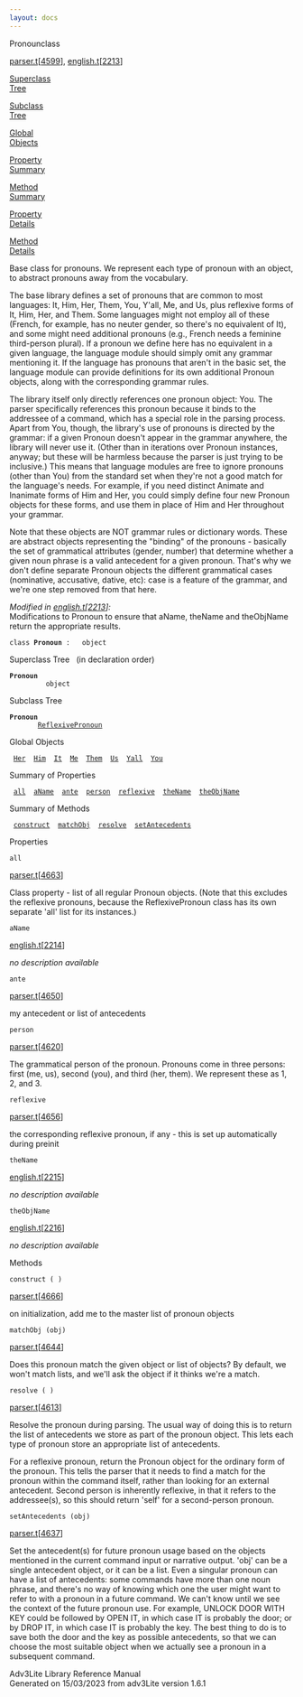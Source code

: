 ```yaml
---
layout: docs
---
```

<span class="title">Pronoun</span><span class="type">class</span>

[parser.t](../file/parser.t.html)\[[4599](../source/parser.t.html#4599)\],
[english.t](../file/english.t.html)\[[2213](../source/english.t.html#2213)\]

[Superclass  
Tree](#_SuperClassTree_)

[Subclass  
Tree](#_SubClassTree_)

[Global  
Objects](#_ObjectSummary_)

[Property  
Summary](#_PropSummary_)

[Method  
Summary](#_MethodSummary_)

[Property  
Details](#_Properties_)

[Method  
Details](#_Methods_)

<div class="fdesc">

Base class for pronouns. We represent each type of pronoun with an
object, to abstract pronouns away from the vocabulary.

The base library defines a set of pronouns that are common to most
languages: It, Him, Her, Them, You, Y'all, Me, and Us, plus reflexive
forms of It, Him, Her, and Them. Some languages might not employ all of
these (French, for example, has no neuter gender, so there's no
equivalent of It), and some might need additional pronouns (e.g., French
needs a feminine third-person plural). If a pronoun we define here has
no equivalent in a given language, the language module should simply
omit any grammar mentioning it. If the language has pronouns that aren't
in the basic set, the language module can provide definitions for its
own additional Pronoun objects, along with the corresponding grammar
rules.

The library itself only directly references one pronoun object: You. The
parser specifically references this pronoun because it binds to the
addressee of a command, which has a special role in the parsing process.
Apart from You, though, the library's use of pronouns is directed by the
grammar: if a given Pronoun doesn't appear in the grammar anywhere, the
library will never use it. (Other than in iterations over Pronoun
instances, anyway; but these will be harmless because the parser is just
trying to be inclusive.) This means that language modules are free to
ignore pronouns (other than You) from the standard set when they're not
a good match for the language's needs. For example, if you need distinct
Animate and Inanimate forms of Him and Her, you could simply define four
new Pronoun objects for these forms, and use them in place of Him and
Her throughout your grammar.

Note that these objects are NOT grammar rules or dictionary words. These
are abstract objects representing the "binding" of the pronouns -
basically the set of grammatical attributes (gender, number) that
determine whether a given noun phrase is a valid antecedent for a given
pronoun. That's why we don't define separate Pronoun objects the
different grammatical cases (nominative, accusative, dative, etc): case
is a feature of the grammar, and we're one step removed from that here.

*Modified in
[english.t](../file/english.t.html)\[[2213](../source/english.t.html#2213)\]:*  
Modifications to Pronoun to ensure that aName, theName and theObjName
return the appropriate results.

`class `**`Pronoun`**` :   object`

</div>

<span id="_SuperClassTree_"></span>

<div class="mjhd">

<span class="hdln">Superclass Tree</span>   (in declaration order)

</div>

**`Pronoun`**  
`         object`  
<span id="_SubClassTree_"></span>

<div class="mjhd">

<span class="hdln">Subclass Tree</span>  

</div>

**`Pronoun`**  
`         `[`ReflexivePronoun`](../object/ReflexivePronoun.html)  
<span id="_ObjectSummary_"></span>

<div class="mjhd">

<span class="hdln">Global Objects</span>  

</div>

` `[`Her`](../object/Her.html)`  `[`Him`](../object/Him.html)`  `[`It`](../object/It.html)`  `[`Me`](../object/Me.html)`  `[`Them`](../object/Them.html)`  `[`Us`](../object/Us.html)`  `[`Yall`](../object/Yall.html)`  `[`You`](../object/You.html)`  `
<span id="_PropSummary_"></span>

<div class="mjhd">

<span class="hdln">Summary of Properties</span>  

</div>

` `[`all`](#all)`  `[`aName`](#aName)`  `[`ante`](#ante)`  `[`person`](#person)`  `[`reflexive`](#reflexive)`  `[`theName`](#theName)`  `[`theObjName`](#theObjName)`  `

<span id="_MethodSummary_"></span>

<div class="mjhd">

<span class="hdln">Summary of Methods</span>  

</div>

` `[`construct`](#construct)`  `[`matchObj`](#matchObj)`  `[`resolve`](#resolve)`  `[`setAntecedents`](#setAntecedents)`  `

<span id="_Properties_"></span>

<div class="mjhd">

<span class="hdln">Properties</span>  

</div>

<span id="all"></span>

`all`

[parser.t](../file/parser.t.html)\[[4663](../source/parser.t.html#4663)\]

<div class="desc">

Class property - list of all regular Pronoun objects. (Note that this
excludes the reflexive pronouns, because the ReflexivePronoun class has
its own separate 'all' list for its instances.)

</div>

<span id="aName"></span>

`aName`

[english.t](../file/english.t.html)\[[2214](../source/english.t.html#2214)\]

<div class="desc">

*no description available*

</div>

<span id="ante"></span>

`ante`

[parser.t](../file/parser.t.html)\[[4650](../source/parser.t.html#4650)\]

<div class="desc">

my antecedent or list of antecedents

</div>

<span id="person"></span>

`person`

[parser.t](../file/parser.t.html)\[[4620](../source/parser.t.html#4620)\]

<div class="desc">

The grammatical person of the pronoun. Pronouns come in three persons:
first (me, us), second (you), and third (her, them). We represent these
as 1, 2, and 3.

</div>

<span id="reflexive"></span>

`reflexive`

[parser.t](../file/parser.t.html)\[[4656](../source/parser.t.html#4656)\]

<div class="desc">

the corresponding reflexive pronoun, if any - this is set up
automatically during preinit

</div>

<span id="theName"></span>

`theName`

[english.t](../file/english.t.html)\[[2215](../source/english.t.html#2215)\]

<div class="desc">

*no description available*

</div>

<span id="theObjName"></span>

`theObjName`

[english.t](../file/english.t.html)\[[2216](../source/english.t.html#2216)\]

<div class="desc">

*no description available*

</div>

<span id="_Methods_"></span>

<div class="mjhd">

<span class="hdln">Methods</span>  

</div>

<span id="construct"></span>

`construct ( )`

[parser.t](../file/parser.t.html)\[[4666](../source/parser.t.html#4666)\]

<div class="desc">

on initialization, add me to the master list of pronoun objects

</div>

<span id="matchObj"></span>

`matchObj (obj)`

[parser.t](../file/parser.t.html)\[[4644](../source/parser.t.html#4644)\]

<div class="desc">

Does this pronoun match the given object or list of objects? By default,
we won't match lists, and we'll ask the object if it thinks we're a
match.

</div>

<span id="resolve"></span>

`resolve ( )`

[parser.t](../file/parser.t.html)\[[4613](../source/parser.t.html#4613)\]

<div class="desc">

Resolve the pronoun during parsing. The usual way of doing this is to
return the list of antecedents we store as part of the pronoun object.
This lets each type of pronoun store an appropriate list of antecedents.

For a reflexive pronoun, return the Pronoun object for the ordinary form
of the pronoun. This tells the parser that it needs to find a match for
the pronoun within the command itself, rather than looking for an
external antecedent. Second person is inherently reflexive, in that it
refers to the addressee(s), so this should return 'self' for a
second-person pronoun.

</div>

<span id="setAntecedents"></span>

`setAntecedents (obj)`

[parser.t](../file/parser.t.html)\[[4637](../source/parser.t.html#4637)\]

<div class="desc">

Set the antecedent(s) for future pronoun usage based on the objects
mentioned in the current command input or narrative output. 'obj' can be
a single antecedent object, or it can be a list. Even a singular pronoun
can have a list of antecedents: some commands have more than one noun
phrase, and there's no way of knowing which one the user might want to
refer to with a pronoun in a future command. We can't know until we see
the context of the future pronoun use. For example, UNLOCK DOOR WITH KEY
could be followed by OPEN IT, in which case IT is probably the door; or
by DROP IT, in which case IT is probably the key. The best thing to do
is to save both the door and the key as possible antecedents, so that we
can choose the most suitable object when we actually see a pronoun in a
subsequent command.

</div>

<div class="ftr">

Adv3Lite Library Reference Manual  
Generated on 15/03/2023 from adv3Lite version 1.6.1

</div>
